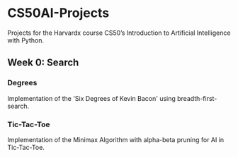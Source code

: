 # CS50AI-Projects
Projects for the Harvardx course CS50’s Introduction to Artificial Intelligence with Python.

## Week 0: Search
### Degrees
Implementation of the 'Six Degrees of Kevin Bacon' using breadth-first-search.

### Tic-Tac-Toe
Implementation of the Minimax Algorithm with alpha-beta pruning for AI in Tic-Tac-Toe.

